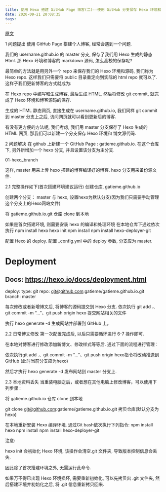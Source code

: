 ```yaml
---
title: 使用 Hexo 搭建 GitHub Page 博客(二)--使用 GitHub 分支保存 Hexo 环境和博文
date: 2020-09-21 20:08:35
tags:
---
```


[原文](https://blog.csdn.net/gatieme/article/details/82317704?ops_request_misc=%257B%2522request%255Fid%2522%253A%2522160069003819725271728872%2522%252C%2522scm%2522%253A%252220140713.130102334..%2522%257D&request_id=160069003819725271728872&biz_id=0&utm_medium=distribute.pc_search_result.none-task-blog-2~all~first_rank_v2~rank_v25-1-82317704.pc_search_result_cache&utm_term=hexo+%E5%88%86%E6%94%AF&spm=1018.2118.3001.4187)

1 问题提出
使用 GitHub Page 搭建个人博客, 经常会遇到一个问题.

我们的 username.github.io 的 master 分支, 保存了我们用 Hexo 生成的静态 Html. 那 Hexo 环境和博客的 markdown 源码, 怎么高校的保存呢?

最简单的方法就是用另外一个 repo 来保存我们的 Hexo 环境和源码, 我们称为 Hexo repo. 这样我们只需要将 public 目录重定向到实际的 html repo 就可以了. 这样子我们更新博客的方式就成为:

在 Hexo repo 中编写和生成博客, 最后生成 HTML. 然后将修改 git commit, 就完成了 Hexo 环境和博客源码的保存.

生成的 HTML 静态网页, 直接生成在 username.github.io, 我们同样 git commit 到 master 分支上之后, 访问网页就可以看到更新后的博客.

有没有更方便的方法呢, 我们考虑, 我们用 master 分支保存了 Hexo 生成的 HTML 网页, 那我们可以新建一个分支保存 Hexo 环境和 博文源代码.

2 问题解决
在 github 上新建一个 GitHub Page : gatieme.github.io. 在这个仓库下, 另外新增加一个 hexo 分支, 并且设置该分支为主分支.

01-hexo_branch

这样, master 用来上传 hexo 搭建的博客编译好的博客. hexo 分支用来备份源文件.

2.1 完整操作如下(首次搭建环境建议运行)
创建仓库, gatieme.github.io

创建两个分支： master 与 hexo, 设置hexo为默认分支(因为我们只需要手动管理这个分支上的Hexo网站文件)

将 gatieme.github.io.git 仓库 clone 到本地

如果是首次搭建环境, 则需要安装 hexo 的编译和处理环境
在本地仓库下通过依次执行
npm install hexo
hexo init
npm install
npm install hexo-deployer-git

配置 Hexo 的 deploy.
配置 _config.yml 中的 deploy 参数, 分支应为 master.


# Deployment


## Docs: https://hexo.io/docs/deployment.html

deploy:
    type: git
    repo: git@github.com:gatieme/gatieme.github.io.git
    branch: master


每次修改或者新增博文后, 将博客的源码提交到 Hexo 分支.
依次执行 git add .、git commit -m “…”、git push origin hexo 提交网站相关的文件

执行 hexo generate -d 生成网站并部署到 GitHub 上。

2.2 日常博文修改
第一次配置完成后, 以后只需要循环进行 6-7 操作即可.

在本地对博客进行修改添加新博文、修改样式等等后. 通过下面的流程进行管理：

依次执行git add .、git commit -m “…”、git push origin hexo指令将改动推送到GitHub (此时当前分支应为hexo)

然后才执行 hexo generate -d 发布网站到 master 分支上.

2.3 本地资料丢失
当重装电脑之后，或者想在其他电脑上修改博客，可以使用下列步骤 :

将 gatieme.github.io 仓库 clone 到本地

git clone git@github.com:gatieme/gatieme.github.io.git 拷贝仓库(默认分支为hexo)

在本地重新安装 Hexo 编译环境.
通过Git bash依次执行下列指令:
npm install hexo
npm install
npm install hexo-deployer-git

注意:

hexo init 会初始化 Hexo 环境, 该操作会清空.git 文件夹, 导致版本控制信息会丢失.

因此除了首次搭建环境之外, 无需运行此命令.

如果万不得已出现 Hexo 环境损坏, 需要重新初始化, 可以先拷贝出 .git 文件夹, 然后搭建环境并初始化之后, 将 .git 信息重新拷贝回来.